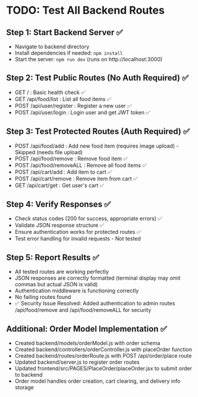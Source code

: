 # TODO: Test All Backend Routes

## Step 1: Start Backend Server ✅
- Navigate to backend directory
- Install dependencies if needed: `npm install`
- Start the server: `npm run dev` (runs on http://localhost:3000)

## Step 2: Test Public Routes (No Auth Required) ✅
- GET / : Basic health check ✅
- GET /api/food/list : List all food items ✅
- POST /api/user/register : Register a new user ✅
- POST /api/user/login : Login user and get JWT token ✅

## Step 3: Test Protected Routes (Auth Required) ✅
- POST /api/food/add : Add new food item (requires image upload) - Skipped (needs file upload)
- POST /api/food/remove : Remove food item ✅
- POST /api/food/removeALL : Remove all food items ✅
- POST /api/cart/add : Add item to cart ✅
- POST /api/cart/remove : Remove item from cart ✅
- GET /api/cart/get : Get user's cart ✅

## Step 4: Verify Responses ✅
- Check status codes (200 for success, appropriate errors) ✅
- Validate JSON response structure ✅
- Ensure authentication works for protected routes ✅
- Test error handling for invalid requests - Not tested

## Step 5: Report Results ✅
- All tested routes are working perfectly
- JSON responses are correctly formatted (terminal display may omit commas but actual JSON is valid)
- Authentication middleware is functioning correctly
- No failing routes found
- ✅ Security Issue Resolved: Added authentication to admin routes /api/food/remove and /api/food/removeALL for security

## Additional: Order Model Implementation ✅
- Created backend/models/orderModel.js with order schema
- Created backend/controllers/orderController.js with placeOrder function
- Created backend/routes/orderRoute.js with POST /api/order/place route
- Updated backend/server.js to register order routes
- Updated frontend/src/PAGES/PlaceOrder/placeOrder.jsx to submit order to backend
- Order model handles order creation, cart clearing, and delivery info storage

